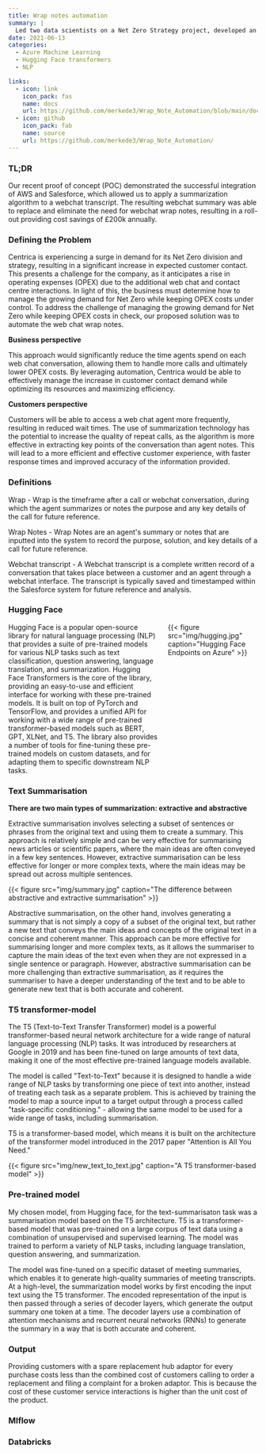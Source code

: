 ```yaml
---
title: Wrap notes automation
summary: |
  Led two data scientists on a Net Zero Strategy project, developed an automation tool providing cost savings of £200k per annum. Delivered key recommendations and insights to Director and senior leadership.
date: 2021-06-13
categories:
  - Azure Machine Learning
  - Hugging Face transformers
  - NLP

links:
  - icon: link
    icon_pack: fas
    name: docs
    url: https://github.com/merkede3/Wrap_Note_Automation/blob/main/docs/project_plan.md
  - icon: github
    icon_pack: fab
    name: source
    url: https://github.com/merkede3/Wrap_Note_Automation/
---
```


### TL;DR

Our recent proof of concept (POC) demonstrated the successful integration of AWS and Salesforce, which allowed us to apply a summarization algorithm to a webchat transcript. The resulting webchat summary was able to replace and eliminate the need for webchat wrap notes, resulting in a roll-out providing cost savings of £200k annually.

### Defining the Problem

Centrica is experiencing a surge in demand for its Net Zero division and strategy, resulting in a significant increase in expected customer contact. This presents a challenge for the company, as it anticipates a rise in operating expenses (OPEX) due to the additional web chat and contact centre interactions. In light of this, the business must determine how to manage the growing demand for Net Zero while keeping OPEX costs under control. To address the challenge of managing the growing demand for Net Zero while keeping OPEX costs in check, our proposed solution was to automate the web chat wrap notes.

**Business perspective**

This approach would significantly reduce the time agents spend on each web chat conversation, allowing them to handle more calls and ultimately lower OPEX costs. By leveraging automation, Centrica would be able to effectively manage the increase in customer contact demand while optimizing its resources and maximizing efficiency.

**Customers perspective**

Customers will be able to access a web chat agent more frequently, resulting in reduced wait times. 
The use of summarization technology has the potential to increase the quality of repeat calls, as the algorithm is more effective in extracting key points of the conversation than agent notes. 
This will lead to a more efficient and effective customer experience, with faster response times and improved accuracy of the information provided.

### Definitions

Wrap - Wrap is the timeframe after a call or webchat conversation, during which the agent summarizes or notes the purpose and any key details of the call for future reference.

Wrap Notes - Wrap Notes are an agent's summary or notes that are inputted into the system to record the purpose, solution, and key details of a call for future reference.

Webchat transcript - A Webchat transcript is a complete written record of a conversation that takes place between a customer and an agent through a webchat interface. The transcript is typically saved and timestamped within the Salesforce system for future reference and analysis.

### Hugging Face 


  <div style="display:flex; flex-direction:row;">
  <div style="flex:0 0 60%; margin-right: 20px;">
    Hugging Face is a popular open-source library for natural language processing (NLP) that provides a suite of pre-trained models for various NLP tasks such as text classification, question answering, language translation, and summarization. Hugging Face Transformers is the core of the library, providing an easy-to-use and efficient interface for working with these pre-trained models. It is built on top of PyTorch and TensorFlow, and provides a unified API for working with a wide range of pre-trained transformer-based models such as BERT, GPT, XLNet, and T5. The library also provides a number of tools for fine-tuning these pre-trained models on custom datasets, and for adapting them to specific downstream NLP tasks.
  </div>
  <div style="flex:0 0 40%;">
    {{< figure src="img/hugging.jpg" caption="Hugging Face Endpoints on Azure" >}}
  </div>
</div>


### Text Summarisation

**There are two main types of summarization: extractive and abstractive**

Extractive summarisation involves selecting a subset of sentences or phrases from the original text and using them to create a summary. This approach is relatively simple and can be very effective for summarising news articles or scientific papers, where the main ideas are often conveyed in a few key sentences. However, extractive summarisation can be less effective for longer or more complex texts, where the main ideas may be spread out across multiple sentences.
  
{{< figure src="img/summary.jpg" caption="The difference between abstractive and extractive summarisation" >}}

Abstractive summarisation, on the other hand, involves generating a summary that is not simply a copy of a subset of the original text, but rather a new text that conveys the main ideas and concepts of the original text in a concise and coherent manner. This approach can be more effective for summarising longer and more complex texts, as it allows the summariser to capture the main ideas of the text even when they are not expressed in a single sentence or paragraph. However, abstractive summarisation can be more challenging than extractive summarisation, as it requires the summariser to have a deeper understanding of the text and to be able to generate new text that is both accurate and coherent.


### T5 transformer-model

The T5 (Text-to-Text Transfer Transformer) model is a powerful transformer-based neural network architecture for a wide range of natural language processing (NLP) tasks. It was introduced by researchers at Google in 2019 and has been fine-tuned on large amounts of text data, making it one of the most effective pre-trained language models available.

The model is called "Text-to-Text" because it is designed to handle a wide range of NLP tasks by transforming one piece of text into another, instead of treating each task as a separate problem. This is achieved by training the model to map a source input to a target output through a process called "task-specific conditioning." - allowing the same model to be used for a wide range of tasks, including summarisation.

T5 is a transformer-based model, which means it is built on the architecture of the transformer model introduced in the 2017 paper "Attention is All You Need."

{{< figure src="img/new_text_to_text.jpg" caption="A T5 transformer-based model" >}}

### Pre-trained model

My chosen model, from Hugging face, for the text-summarisaton task was a summarisation model based on the T5 architecture. T5 is a transformer-based model that was pre-trained on a large corpus of text data using a combination of unsupervised and supervised learning. The model was trained to perform a variety of NLP tasks, including language translation, question answering, and summarization.

The model was fine-tuned on a specific dataset of meeting summaries, which enables it to generate high-quality summaries of meeting transcripts. At a high-level, the summarization model works by first encoding the input text using the T5 transformer. The encoded representation of the input is then passed through a series of decoder layers, which generate the output summary one token at a time. The decoder layers use a combination of attention mechanisms and recurrent neural networks (RNNs) to generate the summary in a way that is both accurate and coherent.

### Output


Providing customers with a spare replacement hub adaptor for every purchase costs less than the combined cost of customers calling to order a replacement and filing a complaint for a broken adaptor. This is because the cost of these customer service interactions is higher than the unit cost of the product.


### Mlflow



### Databricks


